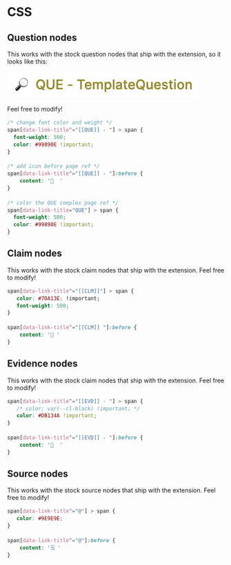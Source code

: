 # CSS

## Question nodes

This works with the stock question nodes that ship with the extension, so it looks like this:

![](<../.gitbook/assets/image (3).png>)

Feel free to modify!

```css
/* change font color and weight */
span[data-link-title^="[[QUE]] - "] > span {
  font-weight: 500; 
  color: #99890E !important; 
}

/* add icon before page ref */
span[data-link-title^="[[QUE]] - "]:before {
    content: '🔎  ' 
}

/* color the QUE complex page ref */
span[data-link-title="QUE"] > span {
  font-weight: 500; 
  color: #99890E !important; 
}
```

## Claim nodes

This works with the stock claim nodes that ship with the extension. Feel free to modify!

```css
span[data-link-title^="[[CLM]]"] > span {
   color: #7DA13E; !important;
   font-weight: 500;
}

span[data-link-title^="[[CLM]] "]:before {
    content: '🌲 ' 
}
```

## Evidence nodes

This works with the stock claim nodes that ship with the extension. Feel free to modify!

```css
span[data-link-title^="[[EVD]] - "] > span {
   /* color: var(--cl-black) !important; */
   color: #DB134A !important;
}

span[data-link-title^="[[EVD]] - "]:before {
    content: '🌱  '
}
```



## Source nodes

This works with the stock source nodes that ship with the extension. Feel free to modify!

```css
span[data-link-title^="@"] > span {
   color: #9E9E9E;
}

span[data-link-title^="@"]:before {
    content: '🗒️ ' 
}
```
